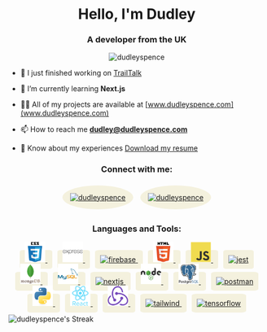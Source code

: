 <h1 align="center">Hello, I'm Dudley</h1>
<h3 align="center">A developer from the UK</h3>

<p align="center"> 
  <img src="https://komarev.com/ghpvc/?username=dudleyspence&label=Profile%20views&color=0e75b6&style=flat" alt="dudleyspence" />
</p>

- 🔭 I just finished working on [TrailTalk](https://github.com/dudleyspence/TrailTalk)

- 🌱 I’m currently learning **Next.js**

- 👨‍💻 All of my projects are available at [www.dudleyspence.com](www.dudleyspence.com)

- 📫 How to reach me **dudley@dudleyspence.com**

- 📄 Know about my experiences [Download my resume](https://www.icloud.com/iclouddrive/081h-R6PU4egoCSOLicKBG_cw#Dudley%5FSpence%5FFullstack%5FCV)

<h3 align="center">Connect with me:</h3>
<p align="center">
  <a href="https://linkedin.com/in/dudleyspence" target="blank" style="background-color: #f4f1de; border-radius: 50%; padding: 15px; display: inline-block; margin: 5px;">
    <img src="https://raw.githubusercontent.com/rahuldkjain/github-profile-readme-generator/master/src/images/icons/Social/linked-in-alt.svg" alt="dudleyspence" height="30" width="30" />
  </a>
  <a href="https://instagram.com/dudleyspence" target="blank" style="background-color: #f4f1de; border-radius: 50%; padding: 15px; display: inline-block; margin: 5px;">
    <img src="https://raw.githubusercontent.com/rahuldkjain/github-profile-readme-generator/master/src/images/icons/Social/instagram.svg" alt="dudleyspence" height="30" width="30" />
  </a>
</p>

<h3 align="center">Languages and Tools:</h3>
<p align="center"> 
  <a href="https://www.w3schools.com/css/" target="_blank" rel="noreferrer" style="background-color: #f4f1de; border-radius: 10%; padding: 10px; margin: 5px;">
    <img src="https://raw.githubusercontent.com/devicons/devicon/master/icons/css3/css3-original-wordmark.svg" alt="css3" width="40" height="40"/>
  </a> 
  <a href="https://expressjs.com" target="_blank" rel="noreferrer" style="background-color: #f4f1de; border-radius: 10%; padding: 10px; margin: 5px;">
    <img src="https://raw.githubusercontent.com/devicons/devicon/master/icons/express/express-original-wordmark.svg" alt="express" width="40" height="40"/>
  </a> 
  <a href="https://firebase.google.com/" target="_blank" rel="noreferrer" style="background-color: #f4f1de; border-radius: 10%; padding: 10px; margin: 5px;">
    <img src="https://www.vectorlogo.zone/logos/firebase/firebase-icon.svg" alt="firebase" width="40" height="40"/>
  </a> 
  <a href="https://www.w3.org/html/" target="_blank" rel="noreferrer" style="background-color: #f4f1de; border-radius: 10%; padding: 10px; margin: 5px;">
    <img src="https://raw.githubusercontent.com/devicons/devicon/master/icons/html5/html5-original-wordmark.svg" alt="html5" width="40" height="40"/>
  </a> 
  <a href="https://developer.mozilla.org/en-US/docs/Web/JavaScript" target="_blank" rel="noreferrer" style="background-color: #f4f1de; border-radius: 10%; padding: 10px; margin: 5px;">
    <img src="https://raw.githubusercontent.com/devicons/devicon/master/icons/javascript/javascript-original.svg" alt="javascript" width="40" height="40"/>
  </a> 
  <a href="https://jestjs.io" target="_blank" rel="noreferrer" style="background-color: #f4f1de; border-radius: 10%; padding: 10px; margin: 5px;">
    <img src="https://www.vectorlogo.zone/logos/jestjsio/jestjsio-icon.svg" alt="jest" width="40" height="40"/>
  </a> 
  <a href="https://www.mongodb.com/" target="_blank" rel="noreferrer" style="background-color: #f4f1de; border-radius: 10%; padding: 10px; margin: 5px;">
    <img src="https://raw.githubusercontent.com/devicons/devicon/master/icons/mongodb/mongodb-original-wordmark.svg" alt="mongodb" width="40" height="40"/>
  </a> 
  <a href="https://www.mysql.com/" target="_blank" rel="noreferrer" style="background-color: #f4f1de; border-radius: 10%; padding: 10px; margin: 5px;">
    <img src="https://raw.githubusercontent.com/devicons/devicon/master/icons/mysql/mysql-original-wordmark.svg" alt="mysql" width="40" height="40"/>
  </a> 
  <a href="https://nextjs.org/" target="_blank" rel="noreferrer" style="background-color: #f4f1de; border-radius: 10%; padding: 10px; margin: 5px;">
    <img src="https://cdn.worldvectorlogo.com/logos/nextjs-2.svg" alt="nextjs" width="40" height="40"/>
  </a> 
  <a href="https://nodejs.org" target="_blank" rel="noreferrer" style="background-color: #f4f1de; border-radius: 10%; padding: 10px; margin: 5px;">
    <img src="https://raw.githubusercontent.com/devicons/devicon/master/icons/nodejs/nodejs-original-wordmark.svg" alt="nodejs" width="40" height="40"/>
  </a> 
  <a href="https://www.postgresql.org" target="_blank" rel="noreferrer" style="background-color: #f4f1de; border-radius: 10%; padding: 10px; margin: 5px;">
    <img src="https://raw.githubusercontent.com/devicons/devicon/master/icons/postgresql/postgresql-original-wordmark.svg" alt="postgresql" width="40" height="40"/>
  </a> 
  <a href="https://postman.com" target="_blank" rel="noreferrer" style="background-color: #f4f1de; border-radius: 10%; padding: 10px; margin: 5px;">
    <img src="https://www.vectorlogo.zone/logos/getpostman/getpostman-icon.svg" alt="postman" width="40" height="40"/>
  </a> 
  <a href="https://www.python.org" target="_blank" rel="noreferrer" style="background-color: #f4f1de; border-radius: 10%; padding: 10px; margin: 5px;">
    <img src="https://raw.githubusercontent.com/devicons/devicon/master/icons/python/python-original.svg" alt="python" width="40" height="40"/>
  </a> 
  <a href="https://reactjs.org/" target="_blank" rel="noreferrer" style="background-color: #f4f1de; border-radius: 10%; padding: 10px; margin: 5px;">
    <img src="https://raw.githubusercontent.com/devicons/devicon/master/icons/react/react-original-wordmark.svg" alt="react" width="40" height="40"/>
  </a> 
  <a href="https://redux.js.org" target="_blank" rel="noreferrer" style="background-color: #f4f1de; border-radius: 10%; padding: 10px; margin: 5px;">
    <img src="https://raw.githubusercontent.com/devicons/devicon/master/icons/redux/redux-original.svg" alt="redux" width="40" height="40"/>
  </a> 
  <a href="https://tailwindcss.com/" target="_blank" rel="noreferrer" style="background-color: #f4f1de; border-radius: 10%; padding: 10px; margin: 5px;">
    <img src="https://www.vectorlogo.zone/logos/tailwindcss/tailwindcss-icon.svg" alt="tailwind" width="40" height="40"/>
  </a> 
  <a href="https://www.tensorflow.org" target="_blank" rel="noreferrer" style="background-color: #f4f1de; border-radius: 10%; padding: 10px; margin: 5px;">
    <img src="https://www.vectorlogo.zone/logos/tensorflow/tensorflow-icon.svg" alt="tensorflow" width="40" height="40"/>
  </a>
</p>

![dudleyspence's Streak](https://github-readme-streak-stats.herokuapp.com/?user=dudleyspence&theme=tokyonight&hide_border=false)
